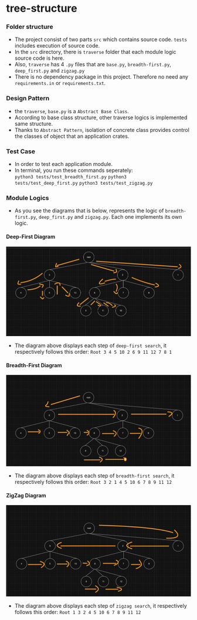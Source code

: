 # tree-structure

### Folder structure
- The project consist of two parts `src` which contains source code.
`tests` includes execution of source code.
- In the `src` directory, there is `traverse` folder that each module logic source code is here.  
- Also, `traverse` has 4 `.py` files that are `base.py`, `breadth-first.py`, `deep_first.py` and `zigzag.py`
- There is no dependency package in this project. Therefore no need any `requirements.in` or `requirements.txt`.

### Design Pattern
- the `traverse`, `base.py` is a `Abstract Base Class`. 
- According to base class structure, other traverse logics is implemented same structure. 
- Thanks to `Abstract Pattern`, isolation of concrete class provides control the classes of object that an application crates.

### Test Case
- In order to test each application module.
- In terminal, you run these commands seperately:  
  `python3 tests/test_breadth_first.py`
  `python3 tests/test_deep_first.py`
  `python3 tests/test_zigzag.py`


### Module Logics
- As you see the diagrams that is below, represents the logic of `breadth-first.py`, `deep_first.py` and `zigzag.py`. Each one implements its own logic.

#### Deep-First Diagram

![deep-first](https://github.com/zeki-kadiroglu/tree-structure/blob/main/diagrams/deep-first.png)

- The diagram above displays each step of `deep-first search`, it respectively follows this order: `Root 3 4 5 10 2 6 9 11 12 7 8 1`

#### Breadth-First Diagram
![breadth-first](https://github.com/zeki-kadiroglu/tree-structure/blob/main/diagrams/breadth-first.png)

- The diagram above displays each step of `breadth-first search`, it respectively follows this order: `Root 3 2 1 4 5 10 6 7 8 9 11 12`

#### ZigZag Diagram
![zigzag diagram](https://github.com/zeki-kadiroglu/tree-structure/blob/main/diagrams/zigzag.png)

- The diagram above displays each step of `zigzag search`, it respectively follows this order: `Root 1 3 2 4 5 10 6 7 8 9 11 12`


